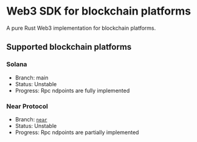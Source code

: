 # Web3 SDK for blockchain platforms
A pure Rust Web3 implementation for blockchain platforms.

## Supported blockchain platforms
### Solana
- Branch: main
- Status: Unstable
- Progress: Rpc ndpoints are fully implemented

### Near Protocol
- Branch: [`near`](https://github.com/russellwmy/web3-rs/tree/near)
- Status: Unstable
- Progress: Rpc ndpoints are partially implemented